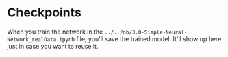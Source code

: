 # Checkpoints

When you train the network in the `../../nb/3.0-Simple-Neural-Network_realData.ipynb` file, you'll save the trained model. It'll show up here just in case you want to reuse it.
